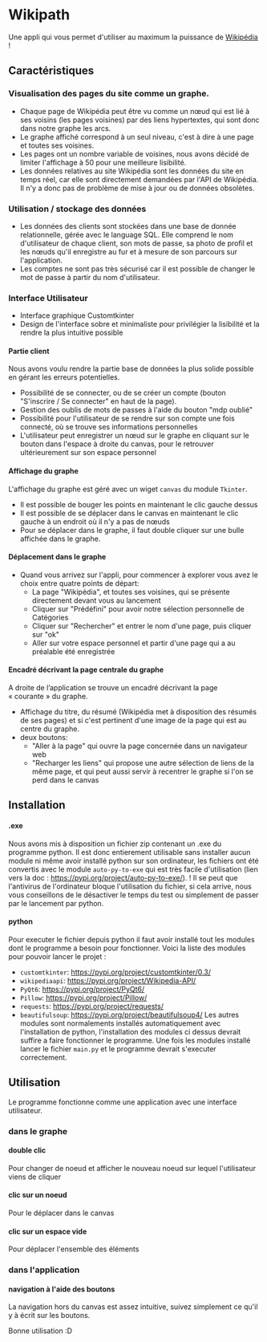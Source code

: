 # Wikipath

Une appli qui vous permet d'utiliser au maximum la puissance de [Wikipédia](https://fr.wikipedia.org/wiki/Wikip%C3%A9dia:Accueil_principal) !

## Caractéristiques

### Visualisation des pages du site comme un graphe.

- Chaque page de Wikipédia peut être vu comme un nœud qui est lié à ses voisins (les pages voisines) par des liens hypertextes, qui sont donc dans notre graphe les arcs.
- Le graphe affiché correspond à un seul niveau, c'est à dire à une page et toutes ses voisines.
- Les pages ont un nombre variable de voisines, nous avons décidé de limiter l'affichage à 50 pour une meilleure lisibilité.
- Les données relatives au site Wikipédia sont les données du site en temps réel, car elle sont directement demandées par l'API de Wikipédia. Il n'y a donc pas de problème de mise à jour ou de données obsolètes.

### Utilisation / stockage des données

- Les données des clients sont stockées dans une base de donnée relationnelle, gérée avec le language SQL. Elle comprend le nom d'utilisateur de chaque client, son mots de passe, sa photo de profil et les nœuds qu'il enregistre au fur et à mesure de son parcours sur l'application.
- Les comptes ne sont pas très sécurisé car il est possible de changer le mot de passe à partir du nom d'utilisateur.

 ### Interface Utilisateur

- Interface graphique Customtkinter
- Design de l'interface sobre et minimaliste pour privilégier la lisibilité et la rendre la plus intuitive possible

#### Partie client

Nous avons voulu rendre la partie base de données la plus solide possible en gérant les erreurs potentielles.
- Possibilité de se connecter, ou de se créer un compte (bouton "S'inscrire / Se connecter" en haut de la page).
- Gestion des oublis de mots de passes à l'aide du bouton "mdp oublié"
- Possibilité pour l'utilisateur de se rendre sur son compte une fois connecté, où se trouve ses informations personnelles 
- L'utilisateur peut enregistrer un nœud sur le graphe en cliquant sur le bouton dans l'espace à droite du canvas, pour le retrouver ultérieurement sur son espace personnel

#### Affichage du graphe

L'affichage du graphe est géré avec un wiget `canvas` du module `Tkinter`.
- Il est possible de bouger les points en maintenant le clic gauche dessus
- Il est possible de se déplacer dans le canvas en maintenant le clic gauche à un endroit où il n'y a pas de nœuds
- Pour se déplacer dans le graphe, il faut double cliquer sur une bulle affichée dans le graphe.

#### Déplacement dans le graphe

- Quand vous arrivez sur l'appli, pour commencer à explorer vous avez le choix entre quatre points de départ: 
  - La page "Wikipédia", et toutes ses voisines, qui se présente directement devant vous au lancement
  - Cliquer sur "Prédéfini" pour avoir notre sélection personnelle de Catégories
  - Cliquer sur "Rechercher" et entrer le nom d'une page, puis cliquer sur "ok"
  - Aller sur votre espace personnel et partir d'une page qui a au préalable été enregistrée
 
#### Encadré décrivant la page centrale du graphe

A droite de l’application se trouve un encadré décrivant la page « courante » du graphe.
- Affichage du titre, du résumé (Wikipédia met à disposition des résumés de ses pages) et si c'est pertinent d'une image de la page qui est au centre du graphe.
- deux boutons:
  - "Aller à la page" qui ouvre la page concernée dans un navigateur web
  - "Recharger les liens" qui propose une autre sélection de liens de la même page, et qui peut aussi servir à recentrer le graphe si l'on se perd dans le canvas 

 
## Installation

#### .exe
Nous avons mis à disposition un fichier zip contenant un .exe du programme python. Il est donc entierement utilisable sans installer aucun module ni même avoir installé python sur son ordinateur, les fichiers ont été convertis avec le module `auto-py-to-exe` qui est très facile d'utilisation (lien vers la doc : https://pypi.org/project/auto-py-to-exe/). ! Il se peut que l'antivirus de l'ordinateur bloque l'utilisation du fichier, si cela arrive, nous vous conseillons de le désactiver le temps du test ou simplement de passer par le lancement par python.
#### python
Pour executer le fichier depuis python il faut avoir installé tout les modules dont le programme a besoin pour fonctionner.
Voici la liste des modules pour pouvoir lancer le projet : 
  - `customtkinter`: https://pypi.org/project/customtkinter/0.3/
  - `wikipediaapi`: https://pypi.org/project/Wikipedia-API/
  - `PyQt6`: https://pypi.org/project/PyQt6/
  - `Pillow`: https://pypi.org/project/Pillow/
  - `requests`: https://pypi.org/project/requests/
  - `beautifulsoup`: https://pypi.org/project/beautifulsoup4/
Les autres modules sont normalements installés automatiquement avec l'installation de python, l'installation des modules ci dessus devrait suffire a faire fonctionner le programme.
Une fois les modules installé lancer le fichier `main.py` et le programme devrait s'executer correctement.
  
## Utilisation
Le programme fonctionne comme une application avec une interface utilisateur.

### dans le graphe
#### double clic 
Pour changer de noeud et afficher le nouveau noeud sur lequel l'utilisateur viens de cliquer
#### clic sur un noeud
Pour le déplacer dans le canvas
#### clic sur un espace vide
Pour déplacer l'ensemble des éléments

### dans l'application
#### navigation à l'aide des boutons
La navigation hors du canvas est assez intuitive, suivez simplement ce qu'il y à écrit sur les boutons.

Bonne utilisation :D